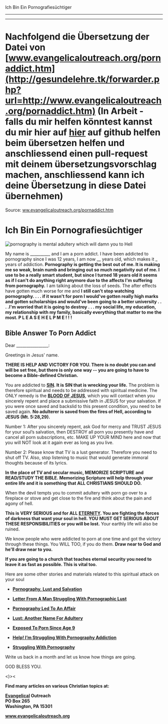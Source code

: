 <!--t Ich Bin Ein Pornografiesüchtiger - in Arbeit (0% übersetzt) t-->
<!--d Ich Bin Ein Pornografiesüchtiger - in Arbeit (0% übersetzt) d-->

Ich Bin Ein Pornografiesüchtiger

- - - 
- - -

# Nachfolgend die Übersetzung der Datei von [www.evangelicaloutreach.org/pornaddict.htm](http://gesundelehre.tk/forwarder.php?url=http://www.evangelicaloutreach.org/pornaddict.htm) (In Arbeit - falls du mir helfen könntest kannst du mir hier auf [hier](https://github.com/gesundelehre/gesundelehre_translate/blob/master/content/static/pornografiesucht/pornografiesuechtiger.md) auf github helfen beim übersetzen helfen und anschliessend einen pull-request mit deinem übersetzungsvorschlag machen, anschliessend kann ich deine Übersetzung in diese Datei übernehmen)

Source: [ww.evangelicaloutreach.org/pornaddict.htm](http://www.gesundelehre.tk/forwarder.php?url=http://www.evangelicaloutreach.org/pornaddict.htm)


# Ich Bin Ein Pornografiesüchtiger

![pornography is mental adultery which will damn you to Hell](../files/pictures/sexcoun.jpg)

My name is __________ and I am a porn addict. I have been addicted to pornography since I was 12 years, I am now __ years old, which makes it _ years of addiction. **Pornography is getting the best out of me. It is making me so weak, brain numb and bringing out so much negativity out of me. I use to be a really smart student, but since I turned 18 years old it seems as if I can't do anything right anymore due to the affects I'm suffering from pornography.** I am talking about the loss of seeds. The after effects have gotten much worse for me and **I still can't stop watching pornography. . . . if it wasn't for porn I would've gotten really high marks and gotten scholarships and would've been going to a better university . . . .I'm worried that it is going to destroy . . . my social life, my education, my relationship with my family, basically everything that matter to me the most. P L E A S E H E L P M E ! ! !**

## Bible Answer To Porn Addict

Dear ________________:

Greetings in Jesus' name.

**THERE IS HELP AND VICTORY FOR YOU. There is no doubt you can and will be set free, but there is only one way -- you are going to have to become a Bible-defined Christian.**

 You are addicted to **[SIN](http://www.gesundelehre.tk/forwarder.php?url=http://www.evangelicaloutreach.org/sin.html). It is SIN that is wrecking your life.** The problem is therefore spiritual and needs to be addressed with spiritual medicine. The ONLY remedy is the **[BLOOD OF JESUS](http://www.gesundelehre.tk/forwarder.php?url=http://www.evangelicaloutreach.org/jesusblood.html)**, which you will contact when you sincerely repent and place a submissive faith in JESUS for your salvation. If you were once saved and backslid to this present condition, you need to be saved again. **No adulterer is saved from the fires of Hell, according to JESUS (Mt. 5:28,29).**

Number 1: After you sincerely repent, ask God for mercy and TRUST JESUS for your soul’s salvation, then DESTROY all porn you presently have and cancel all porn subscriptions, etc. MAKE UP YOUR MIND here and now that you will NOT look at it again ever as long as you live.

Number 2: Please know that TV is a lust generator. Therefore you need to shut off TV. Also, stop listening to music that would generate immoral thoughts because of its lyrics.

**In the place of TV and secular music, MEMORIZE SCRIPTURE and READ/STUDY THE BIBLE. Memorizing Scripture will help through your entire life and it is something that ALL CHRISTIANS SHOULD DO.**

 
When the devil tempts you to commit adultery with porn go over to a fireplace or stove and get close to the fire and think about the pain and agony of hell.

**This is VERY SERIOUS and for ALL [ETERNITY](http://www.gesundelehre.tk/forwarder.php?url=http://www.evangelicaloutreach.org/eternity.html). You are fighting the forces of darkness that want your soul in hell. YOU MUST GET SERIOUS ABOUT THESE RESPONSIBILITIES or you will be lost.** Your earthly life will also be ruined.

 
We know people who were addicted to porn at one time and got the victory through these things. You WILL TOO, if you do them. **Draw near to God and he'll draw near to you.**

 
**If you are going to a church that teaches eternal security you need to leave it as fast as possible. This is vital too.**

 
Here are some other stories and materials related to this spiritual attack on your soul

- **[Pornography, Lust and Salvation](http://www.gesundelehre.tk/forwarder.php?url=http://www.evangelicaloutreach.org/porno2.html)**

- **[Letter From A Man Struggling With Pornographic Lust](http://www.gesundelehre.tk/forwarder.php?url=http://www.evangelicaloutreach.org/lustltr.html)**

- **[Pornography Led To An Affair](http://www.gesundelehre.tk/forwarder.php?url=http://www.evangelicaloutreach.org/lustltr3.html)**

- **[Lust: Another Name For Adultery](http://www.gesundelehre.tk/forwarder.php?url=http://www.evangelicaloutreach.org/lust.html)**

- **[Exposed To Porn Since Age 9](http://www.gesundelehre.tk/forwarder.php?url=http://www.evangelicaloutreach.org/porno3.html)**

- **[Help! I’m Struggling With Pornography Addiction](http://www.gesundelehre.tk/forwarder.php?url=http://www.evangelicaloutreach.org/porn6.html)**

- **[Struggling With Pornography](http://www.gesundelehre.tk/forwarder.php?url=http://www.evangelicaloutreach.org/porno.html)**

 Write us back in a month and let us know how things are going.

 GOD BLESS YOU.

<)><

**Find many articles on various Christian topics at:**

**[Evangelical](http://www.gesundelehre.tk/forwarder.php?url=http://www.evangelicaloutreach.org/index.html) Outreach**  
**PO Box 265**  
**Washington, PA 15301**

**www.evangelicaloutreach.org**